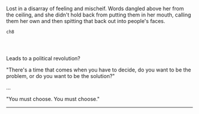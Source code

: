 

























Lost in a disarray of feeling and mischeif. Words dangled above her from the ceiling, and she didn't hold back from putting them in her mouth, calling them her own and then spitting that back out into people's faces.

































~~~~~~~~~~~~~~
ch8




~~~~~~~~~~~~~~~~


Leads to a political revolution?

"There's a time that comes when you have to decide, do you want to be the problem, or do you want to be the solution?"

...

"You must choose. You must choose."

-------------

